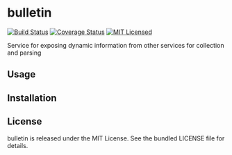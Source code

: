 bulletin
=========

[![Build Status](https://img.shields.io/circleci/project/akerl/bulletin.svg)](https://circleci.com/gh/akerl/bulletin)
[![Coverage Status](https://img.shields.io/codecov/c/github/akerl/bulletin.svg)](https://codecov.io/github/akerl/bulletin)
[![MIT Licensed](https://img.shields.io/badge/license-MIT-green.svg)](https://tldrlegal.com/license/mit-license)

Service for exposing dynamic information from other services for collection and parsing

## Usage

## Installation

## License

bulletin is released under the MIT License. See the bundled LICENSE file for details.

